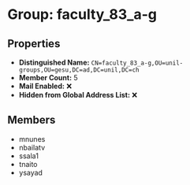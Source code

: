 # Group: faculty_83_a-g

## Properties

- **Distinguished Name:** `CN=faculty_83_a-g,OU=unil-groups,OU=gesu,DC=ad,DC=unil,DC=ch`
- **Member Count:** 5
- **Mail Enabled:** ❌
- **Hidden from Global Address List:** ❌

## Members

- mnunes
- nbailatv
- ssala1
- tnaito
- ysayad
